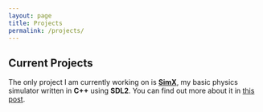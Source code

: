 ```yaml
---
layout: page
title: Projects
permalink: /projects/
---
```


## Current Projects

The only project I am currently working on is [**SimX**](https://github.com/dmicz/SimX/), my basic physics simulator written in **C++** using **SDL2**. You can find out more about it
in [this post]().